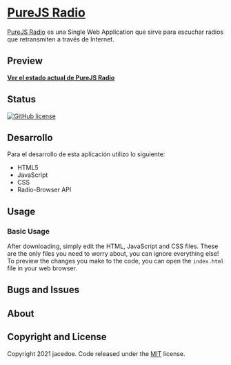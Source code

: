 # [PureJS Radio](https://jacedoe.github.io/purejs-radio)

[PureJS Radio](https://jacedoe.github.io/purejs-radio/) es una Single Web Application que sirve para escuchar radios que retransmiten a través de Internet.

## Preview

**[Ver el estado actual de PureJS Radio](https://jacedoe.github.io/purejs-radio/)**

## Status

[![GitHub license](https://img.shields.io/badge/license-MIT-blue.svg)](https://github.com/jacedoe/purejs-radio)

## Desarrollo

Para el desarrollo de esta aplicación utilizo lo siguiente:

- HTML5
- JavaScript
- CSS
- Radio-Browser API


## Usage

### Basic Usage

After downloading, simply edit the HTML, JavaScript and CSS files. These are the only files you need to worry about, you can ignore everything else! To preview the changes you make to the code, you can open the `index.html` file in your web browser.

## Bugs and Issues

## About

## Copyright and License

Copyright 2021 jacedoe. Code released under the [MIT](https://github.com/jacedoe/purejs-radio) license.
